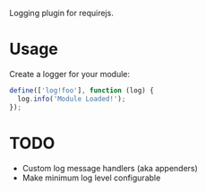Logging plugin for requirejs.

# Usage

Create a logger for your module:
```javascript
define(['log!foo'], function (log) {
  log.info('Module Loaded!');
});
```

# TODO

* Custom log message handlers (aka appenders)
* Make minimum log level configurable

